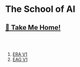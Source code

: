 # The School of AI 

## [🏡 Take Me Home!](https://github.com/vdanepalli)

<br/><br/>

1. [ERA V1](ERA_V1/era.md)
2. [EAG V1](EAG_V1/eag.md)